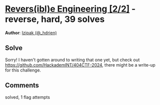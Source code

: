 [Revers(ibl)e Engineering [2/2]](challenge_files/README.md) - reverse, hard, 39 solves
===

**Author**: [Izipak (@_hdrien)](https://github.com/hdrien0)    

## Solve

Sorry! I haven't gotten around to writing that one yet, but check out https://github.com/HackademINT/404CTF-2024, there might be a write-up for this challenge.

## Comments

solved, 1 flag attempts